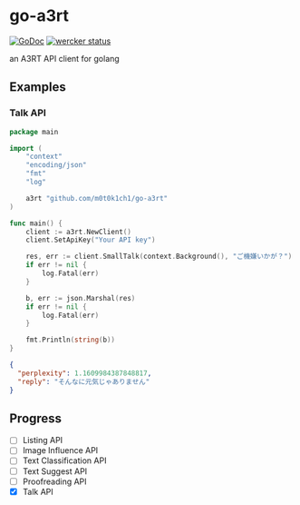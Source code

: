 # go-a3rt

[![GoDoc](https://godoc.org/github.com/m0t0k1ch1/go-a3rt?status.svg)](https://godoc.org/github.com/m0t0k1ch1/go-a3rt) [![wercker status](https://app.wercker.com/status/b7779cb2f08a91c25314a364bb9ad4ad/s/master "wercker status")](https://app.wercker.com/project/byKey/b7779cb2f08a91c25314a364bb9ad4ad)

an A3RT API client for golang

## Examples

### Talk API

``` go
package main

import (
	"context"
	"encoding/json"
	"fmt"
	"log"

	a3rt "github.com/m0t0k1ch1/go-a3rt"
)

func main() {
	client := a3rt.NewClient()
	client.SetApiKey("Your API key")

	res, err := client.SmallTalk(context.Background(), "ご機嫌いかが？")
	if err != nil {
		log.Fatal(err)
	}

	b, err := json.Marshal(res)
	if err != nil {
		log.Fatal(err)
	}

	fmt.Println(string(b))
}
```

``` json
{
  "perplexity": 1.1609984387848817,
  "reply": "そんなに元気じゃありません"
}
```

## Progress

- [ ] Listing API
- [ ] Image Influence API
- [ ] Text Classification API
- [ ] Text Suggest API
- [ ] Proofreading API
- [x] Talk API
